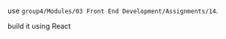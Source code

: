 <p>use <code>group4/Modules/03 Front End Development/Assignments/14</code>.</p>
<p>build it using React</p>